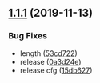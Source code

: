 ## [1.1.1](https://github.com/LeoUrzua/skeleton-react-storybook/compare/v1.1.0...v1.1.1) (2019-11-13)


### Bug Fixes

* length ([53cd722](https://github.com/LeoUrzua/skeleton-react-storybook/commit/53cd722b97339c1d4bbf293803acd8da6e8a7a5b))
* release ([0a3d24e](https://github.com/LeoUrzua/skeleton-react-storybook/commit/0a3d24ed59cfe7dd7966712cbee8fc2d5894954f))
* release cfg ([15db627](https://github.com/LeoUrzua/skeleton-react-storybook/commit/15db6276209d80f0943824fc2db950c8313ee2ca))
